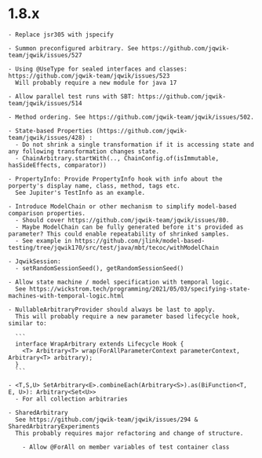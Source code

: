 # 1.8.x
    - Replace jsr305 with jspecify

    - Summon preconfigured arbitrary. See https://github.com/jqwik-team/jqwik/issues/527

    - Using @UseType for sealed interfaces and classes: https://github.com/jqwik-team/jqwik/issues/523
      Will probably require a new module for java 17

    - Allow parallel test runs with SBT: https://github.com/jqwik-team/jqwik/issues/514

    - Method ordering. See https://github.com/jqwik-team/jqwik/issues/502.

    - State-based Properties (https://github.com/jqwik-team/jqwik/issues/428) : 
      - Do not shrink a single transformation if it is accessing state and any following transformation changes state.
      - ChainArbitrary.startWith(.., ChainConfig.of(isImmutable, hasSideEffects, comparator))

    - PropertyInfo: Provide PropertyInfo hook with info about the porperty's display name, class, method, tags etc.
      See Jupiter's TestInfo as an example.

    - Introduce ModelChain or other mechanism to simplify model-based comparison properties. 
      - Should cover https://github.com/jqwik-team/jqwik/issues/80.
      - Maybe ModelChain can be fully generated before it's provided as parameter? This could enable repeatability of shrinked samples.
      - See example in https://github.com/jlink/model-based-testing/tree/jqwik170/src/test/java/mbt/tecoc/withModelChain

    - JqwikSession:
      - setRandomSessionSeed(), getRandomSessionSeed()

    - Allow state machine / model specification with temporal logic.
      See https://wickstrom.tech/programming/2021/05/03/specifying-state-machines-with-temporal-logic.html

    - NullableArbitraryProvider should always be last to apply.
      This will probably require a new parameter based lifecycle hook, similar to:

      ```
      interface WrapArbitrary extends Lifecycle Hook {
        <T> Arbitrary<T> wrap(ForAllParameterContext parameterContext, Arbitrary<T> arbitrary);
      }
      ```

    - <T,S,U> SetArbitrary<E>.combineEach(Arbitrary<S>).as(BiFunction<T, E, U>): Arbitrary<Set<U>>
      - For all collection arbitraries

    - SharedArbitrary
      See https://github.com/jqwik-team/jqwik/issues/294 & SharedArbitraryExperiments
      This probably requires major refactoring and change of structure.

        - Allow @ForAll on member variables of test container class

